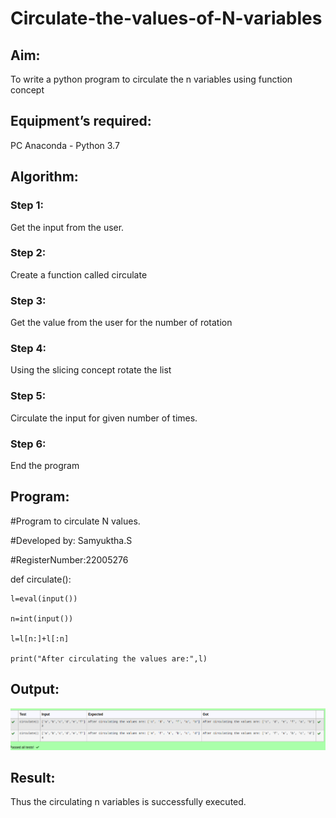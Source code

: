 # Circulate-the-values-of-N-variables
## Aim:
To write a python program to circulate the n variables using function concept
## Equipment’s required:
PC
Anaconda - Python 3.7
## Algorithm: 
### Step 1: 
Get the input from the user.
### Step 2: 
Create a function called circulate
### Step 3: 
Get the value from the user for the number of rotation
### Step 4: 
Using the slicing concept rotate the list

### Step 5: 
Circulate the input for given number of times.
### Step 6: 
End the program

## Program:
#Program to circulate N values.

#Developed by: Samyuktha.S

#RegisterNumber:22005276

def circulate():

    l=eval(input())
    
    n=int(input())
    
    l=l[n:]+l[:n]
    
    print("After circulating the values are:",l)

## Output:
![output](/ded.png)
## Result:

Thus the circulating n variables is successfully executed.
